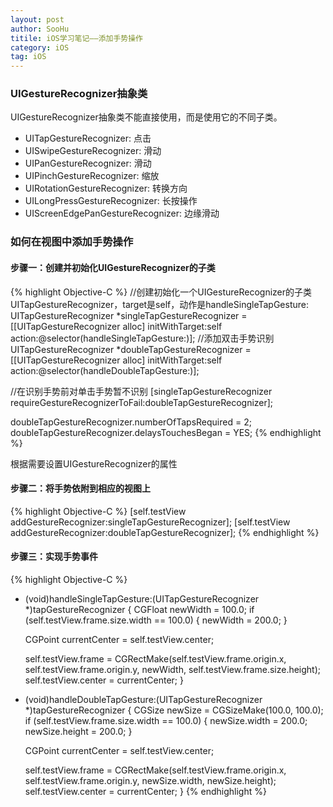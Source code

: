 ```yaml
---
layout: post
author: SooHu
titile: iOS学习笔记——添加手势操作
category: iOS
tag: iOS
---
```

### UIGestureRecognizer抽象类
UIGestureRecognizer抽象类不能直接使用，而是使用它的不同子类。

- UITapGestureRecognizer: 点击
- UISwipeGestureRecognizer: 滑动
- UIPanGestureRecognizer: 滑动
- UIPinchGestureRecognizer: 缩放
- UIRotationGestureRecognizer: 转换方向
- UILongPressGestureRecognizer: 长按操作
- UIScreenEdgePanGestureRecognizer: 边缘滑动

### 如何在视图中添加手势操作
#### 步骤一：创建并初始化UIGestureRecognizer的子类
{% highlight Objective-C %}
//创建初始化一个UIGestureRecognizer的子类UITapGestureRecognizer，target是self，动作是handleSingleTapGesture:
UITapGestureRecognizer *singleTapGestureRecognizer = [[UITapGestureRecognizer alloc] initWithTarget:self action:@selector(handleSingleTapGesture:)];
//添加双击手势识别
UITapGestureRecognizer *doubleTapGestureRecognizer = [[UITapGestureRecognizer alloc] initWithTarget:self action:@selector(handleDoubleTapGesture:)];

//在识别手势前对单击手势暂不识别
[singleTapGestureRecognizer requireGestureRecognizerToFail:doubleTapGestureRecognizer];
    
doubleTapGestureRecognizer.numberOfTapsRequired = 2;
doubleTapGestureRecognizer.delaysTouchesBegan = YES;
{% endhighlight %}

根据需要设置UIGestureRecognizer的属性

#### 步骤二：将手势依附到相应的视图上
{% highlight Objective-C %}
[self.testView addGestureRecognizer:singleTapGestureRecognizer];
[self.testView addGestureRecognizer:doubleTapGestureRecognizer];
{% endhighlight %}

#### 步骤三：实现手势事件
{% highlight Objective-C %}
- (void)handleSingleTapGesture:(UITapGestureRecognizer *)tapGestureRecognizer
{
    CGFloat newWidth = 100.0;
    if (self.testView.frame.size.width == 100.0) {
        newWidth = 200.0;
    }
    
    CGPoint currentCenter = self.testView.center;
    
    self.testView.frame = CGRectMake(self.testView.frame.origin.x, self.testView.frame.origin.y, newWidth, self.testView.frame.size.height);
    self.testView.center = currentCenter;
}

- (void)handleDoubleTapGesture:(UITapGestureRecognizer *)tapGestureRecognizer
{
    CGSize newSize = CGSizeMake(100.0, 100.0);
    if (self.testView.frame.size.width == 100.0) {
        newSize.width = 200.0;
        newSize.height = 200.0;
    }
    
    CGPoint currentCenter = self.testView.center;
    
    self.testView.frame = CGRectMake(self.testView.frame.origin.x, self.testView.frame.origin.y, newSize.width, newSize.height);
    self.testView.center = currentCenter;
}
{% endhighlight %}